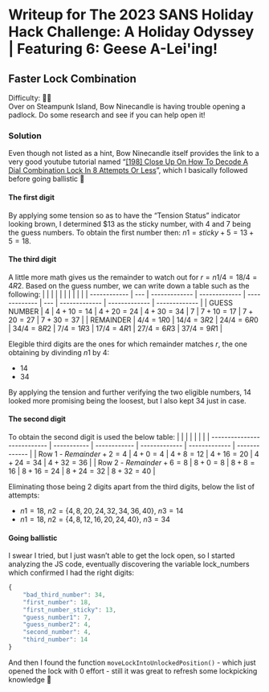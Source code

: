 # Writeup for The 2023 SANS Holiday Hack Challenge: A Holiday Odyssey \| Featuring 6: Geese A-Lei'ing!
## Faster Lock Combination
Difficulty: :christmas_tree::christmas_tree:   
Over on Steampunk Island, Bow Ninecandle is having trouble opening a padlock. Do some research and see if you can help open it!

### Solution
Even though not listed as a hint, Bow Ninecandle itself provides the link to a very good youtube tutorial named “[\[198\] Close Up On How To Decode A Dial Combination Lock In 8 Attempts Or Less](https://www.youtube.com/watch?v=27rE5ZvWLU0)”, which I basically followed before going ballistic 🙂

#### The first digit
By applying some tension so as to have the “Tension Status” indicator looking brown, I determined $13 as the sticky number, with $4$ and $7$ being the guess numbers. To obtain the first number then: $n1 = sticky + 5 = 13 + 5 = 18$.

#### The third digit
A little more math gives us the remainder to watch out for $r = n1 / 4 = 18 / 4 = 4 R 2$. Based on the guess number, we can write down a table such as the following:
|              |     |               |               |               |     |               |              |               |
| ------------ | --- | ------------- | ------------- | ------------- | --- | ------------- | ------------- | ------------- |
| GUESS NUMBER | $4$ | $4 + 10 = 14$ | $4 + 20 = 24$ | $4 + 30 = 34$ | $7$ | $7 + 10 = 17$ | $7 + 20 = 27$ | $7 + 30 = 37$ |
| REMAINDER | $4 / 4 = 1 R 0$ | $14 / 4 = 3 R 2$ | $24 / 4 = 6 R 0$ | $34 / 4 = 8 R 2$ | $7 / 4 = 1 R 3$ | $17 / 4 = 4 R 1$ | $27 / 4 = 6 R 3$ | $37 / 4 = 9 R 1$ |

Elegible third digits are the ones for which remainder matches $r$, the one obtaining by divinding $n1$ by $4$:
* $14$
* $34$ 

By applying the tension and further verifying the two eligible numbers, $14$ looked more promising being the loosest, but I also kept $34$ just in case.

#### The second digit
To obtain the second digit is used the below table:
|                             |             |              |               |               |               |
| --------------------------- | ----------- | ------------ | ------------- | ------------- | ------------- |
| Row 1 - $Remainder + 2 = 4$ | $4 + 0 = 4$ | $4 + 8 = 12$ | $4 + 16 = 20$ | $4 + 24 = 34$ | $4 + 32 = 36$ |
| Row 2 - $Remainder + 6 = 8$ | $8 + 0 = 8$ | $8 + 8 = 16$ | $8 + 16 = 24$ | $8 + 24 = 32$ | $8 + 32 = 40$ | 

Eliminating those being 2 digits apart from the third digits, below the list of attempts:
* $n1 = 18$, $`n2 = \{4, 8, 20, 24, 32, 34, 36, 40\}`$, $n3 = 14$
* $n1 = 18$, $`n2 = \{4, 8, 12, 16, 20, 24, 40\}`$, $n3 = 34$

#### Going ballistic
I swear I tried, but I just wasn’t able to get the lock open, so I started analyzing the JS code, eventually discovering the variable lock_numbers which confirmed I had the right digits:
```javascript
{
	"bad_third_number": 34,
	"first_number": 18,
	"first_number_sticky": 13,
	"guess_number1": 7,
	"guess_number2": 4,
	"second_number": 4,
	"third_number": 14
}
```
And then I found the function `moveLockIntoUnlockedPosition()` - which just opened the lock with 0
effort - still it was great to refresh some lockpicking knowledge 🙂

